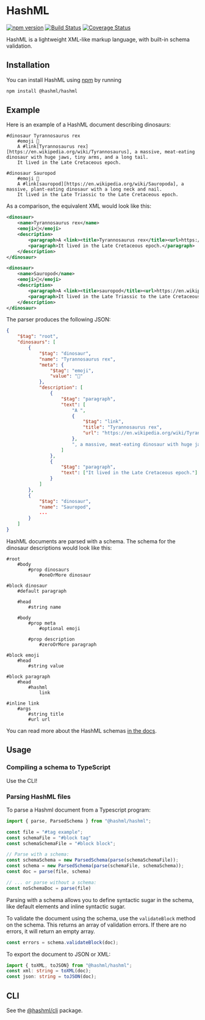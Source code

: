 # HashML
[![npm version](https://badge.fury.io/js/%40hashml%2Fhashml.svg)](https://www.npmjs.com/package/@hashml/hashml)
[![Build Status](https://travis-ci.org/hashml/hashml.svg?branch=master)](https://travis-ci.org/hashml/hashml)
[![Coverage Status](https://coveralls.io/repos/github/hashml/hashml/badge.svg?branch=master)](https://coveralls.io/github/hashml/hashml?branch=master)

HashML is a lightweight XML-like markup language, with built-in schema validation.

## Installation
You can install HashML using [npm](https://www.npmjs.com/) by running

```bash
npm install @hashml/hashml
```

## Example
Here is an example of a HashML document describing dinosaurs:

```
#dinosaur Tyrannosaurus rex
	#emoji 🦖
	A #link[Tyrannosaurus rex][https://en.wikipedia.org/wiki/Tyrannosaurus], a massive, meat-eating dinosaur with huge jaws, tiny arms, and a long tail.
	It lived in the Late Cretaceous epoch.

#dinosaur Sauropod
	#emoji 🦕
	A #link[sauropod][https://en.wikipedia.org/wiki/Sauropoda], a massive, plant-eating dinosaur with a long neck and nail.
	It lived in the Late Triassic to the Late Cretaceous epoch.
```

As a comparison, the equivalent XML would look like this:

```xml
<dinosaur>
	<name>Tyrannosaurus rex</name>
	<emoji>🦖</emoji>
	<description>
		<paragraph>A <link><title>Tyrannosaurus rex</title><url>https://en.wikipedia.org/wiki/Tyrannosaurus</url></link>, a massive, meat-eating dinosaur with huge jaws, tiny arms, and a long tail.</paragraph>
		<paragraph>It lived in the Late Cretaceous epoch.</paragraph>
	</description>
</dinosaur>

<dinosaur>
	<name>Sauropod</name>
	<emoji>🦕</emoji>
	<description>
		<paragraph>A <link><title>sauropod</title><url>https://en.wikipedia.org/wiki/Sauropoda</url></link>, a massive, plant-eating dinosaur with a long neck and nail.</paragraph>
		<paragraph>It lived in the Late Triassic to the Late Cretaceous epoch.</paragraph>
	</description>
</dinosaur>
```

The parser produces the following JSON:

```json
{
    "$tag": "root",
    "dinosaurs": [
        {
            "$tag": "dinosaur",
            "name": "Tyrannosaurus rex",
            "meta": {
                "$tag": "emoji",
                "value": "🦖"
            },
            "description": [
                {
                    "$tag": "paragraph",
                    "text": [
                        "A ",
                        {
                            "$tag": "link",
                            "title": "Tyrannosaurus rex",
                            "url": "https://en.wikipedia.org/wiki/Tyrannosaurus"
                        },
                        ", a massive, meat-eating dinosaur with huge jaws, tiny arms, and a long tail."
                    ]
                },
                {
                    "$tag": "paragraph",
                    "text": ["It lived in the Late Cretaceous epoch."]
                }
            ]
        },
        {
            "$tag": "dinosaur",
            "name": "Sauropod",
            ...
        }
    ]
}
```

HashML documents are parsed with a schema. The schema for the dinosaur descriptions would look like this:

```
#root
	#body
		#prop dinosaurs
			#oneOrMore dinosaur

#block dinosaur
	#default paragraph

	#head
		#string name

	#body
		#prop meta
			#optional emoji
		
		#prop description
			#zeroOrMore paragraph

#block emoji
	#head
		#string value

#block paragraph
	#head
		#hashml
			link

#inline link
	#args
		#string title
		#url url
```


You can read more about the HashML schemas [in the docs](docs/README.md).

## Usage
### Compiling a schema to TypeScript
Use the CLI!

### Parsing HashML files
To parse a Hashml document from a Typescript program:

```typescript
import { parse, ParsedSchema } from "@hashml/hashml";

const file = "#tag example";
const schemaFile = "#block tag"
const schemaSchemaFile = "#block block";

// Parse with a schema:
const schemaSchema = new ParsedSchema(parse(schemaSchemaFile));
const schema = new ParsedSchema(parse(schemaFile, schemaSchema));
const doc = parse(file, schema)

// ... or parse without a schema:
const noSchemaDoc = parse(file)
```

Parsing with a schema allows you to define syntactic sugar in the schema, like default elements and inline syntactic sugar.

To validate the document using the schema, use the `validateBlock` method on the schema. This returns an array of validation errors. If there are no errors, it will return an empty array.

```typescript
const errors = schema.validateBlock(doc);
```

To export the document to JSON or XML:

```typescript
import { toXML, toJSON} from "@hashml/hashml";
const xml: string = toXML(doc);
const json: string = toJSON(doc);
```

## CLI
See the [@hashml/cli](https://www.npmjs.com/package/@hashml/cli) package.
